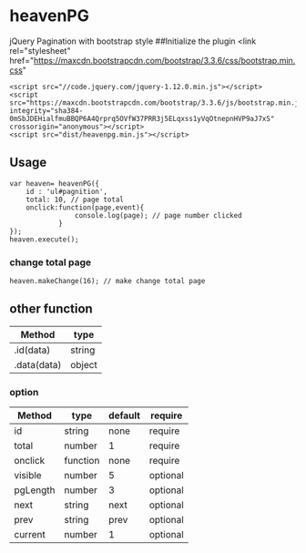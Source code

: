 # heavenPG
jQuery Pagination with bootstrap style
##Initialize the plugin
    <link rel="stylesheet" href="https://maxcdn.bootstrapcdn.com/bootstrap/3.3.6/css/bootstrap.min.css" 

    <script src="//code.jquery.com/jquery-1.12.0.min.js"></script>
    <script src="https://maxcdn.bootstrapcdn.com/bootstrap/3.3.6/js/bootstrap.min.js" integrity="sha384-0mSbJDEHialfmuBBQP6A4Qrprq5OVfW37PRR3j5ELqxss1yVqOtnepnHVP9aJ7xS" crossorigin="anonymous"></script>
    <script src="dist/heavenpg.min.js"></script>
        
## Usage
    var heaven= heavenPG({
        id : 'ul#pagnition',
        total: 10, // page total
        onclick:function(page,event){
                    console.log(page); // page number clicked
                }
    });
    heaven.execute();
    
### change total page
    heaven.makeChange(16); // make change total page
    
## other function
|Method|type| 
|---|---|
|.id(data)|string|
|.data(data)|object|
    
### option
|Method|type| default | require |
|---|---|---|---|
|id|string|none|require|
|total|number|1|require|
|onclick|function|none|require|
|visible|number|5|optional|
|pgLength|number|3|optional|
|next|string|next|optional|
|prev|string|prev|optional|
|current|number|1|optional|
